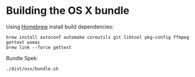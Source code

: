 # Building the OS X bundle

Using [Homebrew](http://brew.sh) install build dependencies:

    brew install autoconf automake coreutils git libtool pkg-config ffmpeg gettext wxmac
    brew link --force gettext

Bundle Spek:

    ./dist/osx/bundle.sh
